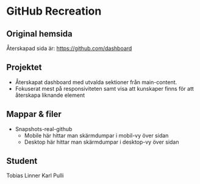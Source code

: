 # GitHub Recreation

## Original hemsida

Återskapad sida är: https://github.com/dashboard

## Projektet

- Återskapat dashboard med utvalda sektioner från main-content.
- Fokuserat mest på responsiviteten samt visa att kunskaper finns för att återskapa liknande element

## Mappar & filer

- Snapshots-real-github
  - Mobile
    här hittar man skärmdumpar i mobil-vy över sidan
  - Desktop
    här hittar man skärmdumpar i desktop-vy över sidan

## Student

Tobias Linner
Karl Pulli
